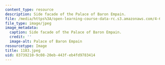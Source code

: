 ```yaml
---
content_type: resource
description: Side facade of the Palace of Baron Empain.
file: /media/https%3A/open-learning-course-data-rc.s3.amazonaws.com/4-615-the-architecture-of-cairo-spring-2002/837392109c0820eb443feb4fd9783414_1183.jpeg
file_type: image/jpeg
image_metadata:
  caption: Side facade of the Palace of Baron Empain.
  credit: ''
  image-alt: Palace of Baron Empain
resourcetype: Image
title: 1183.jpeg
uid: 83739210-9c08-20eb-443f-eb4fd9783414
---
```

